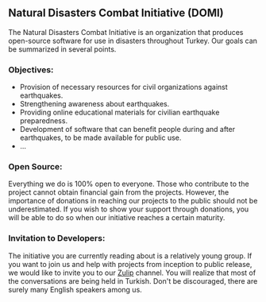 ## Natural Disasters Combat Initiative (DOMI)

The Natural Disasters Combat Initiative is an organization that produces open-source software for use in disasters throughout Turkey. Our goals can be summarized in several points.

### Objectives:

- Provision of necessary resources for civil organizations against earthquakes.
- Strengthening awareness about earthquakes.
- Providing online educational materials for civilian earthquake preparedness.
- Development of software that can benefit people during and after earthquakes, to be made available for public use.
- ...

### Open Source:

Everything we do is 100% open to everyone. Those who contribute to the project cannot obtain financial gain from the projects. However, the importance of donations in reaching our projects to the public should not be underestimated. If you wish to show your support through donations, you will be able to do so when our initiative reaches a certain maturity.

### Invitation to Developers:

The initiative you are currently reading about is a relatively young group. If you want to join us and help with projects from inception to public release, we would like to invite you to our [Zulip](https://domi-turkiye.zulipchat.com/) channel. You will realize that most of the conversations are being held in Turkish. Don't be discouraged, there are surely many English speakers among us.

